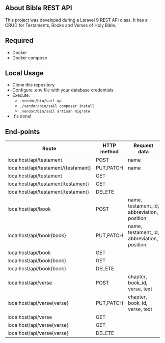 ## About Bible REST API

This project was developed during a Laravel 9 REST API class. It has a CRUD for Testaments, Books and Verses of Holy Bible.

## Required

- Docker
- Docker compose

## Local Usage

- Clone this repository
- Configure .env file with your database credentials
- Execute:
    - `.vendor/bin/sail up`
    - `./vendor/bin/sail composer install`
    - `.vendor/bin/sail artisan migrate`
- It's done!

## End-points

Route                                | HTTP method    | Request data
------------------------------------ | -------------- | --------
localhost/api/testament              | POST           | name
localhost/api/testament/{testament}  | PUT,PATCH      | name
localhost/api/testament              | GET            | 
localhost/api/testament{testament}   | GET            | 
localhost/api/testament{testament}   | DELETE         | 
localhost/api/book                   | POST           | name, testament_id, abbreviation, position
localhost/api/book{book}             | PUT,PATCH      | name, testament_id, abbreviation, position
localhost/api/book                   | GET            | 
localhost/api/book{book}             | GET            | 
localhost/api/book{book}             | DELETE         | 
localhost/api/verse                  | POST           | chapter, book_id, verse, text
localhost/api/verse{verse}           | PUT,PATCH      | chapter, book_id, verse, text
localhost/api/verse                  | GET            | 
localhost/api/verse{verse}           | GET            | 
localhost/api/verse{verse}           | DELETE         | 
